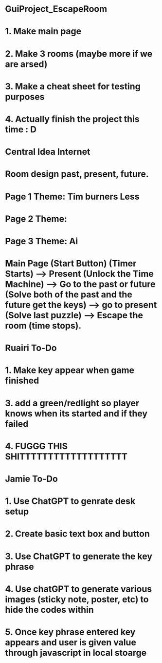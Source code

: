 # GuiProject_EscapeRoom
# 1. Make main page
# 2. Make 3 rooms (maybe more if we are arsed)
# 3. Make a cheat sheet for testing purposes
# 4. Actually finish the project this time : D
# Central Idea Internet
# Room design past, present, future.
# Page 1 Theme: Tim burners Less
# Page 2 Theme: 
# Page 3 Theme: Ai 
# Main Page (Start Button) (Timer Starts) --> Present (Unlock the Time Machine) --> Go to the past or future (Solve both of the past and the future get the keys) --> go to present (Solve last puzzle) --> Escape the room (time stops). 

# Ruairi To-Do
# 1. Make key appear when game finished

# 3. add a green/redlight so player knows when its started and if they failed
# 4. FUGGG THIS SHITTTTTTTTTTTTTTTTTTT

# Jamie To-Do
# 1. Use ChatGPT to genrate desk setup
# 2. Create basic text box and button
# 3. Use ChatGPT to generate the key phrase
# 4. Use chatGPT to generate various images (sticky note, poster, etc) to hide the codes within
# 5. Once key phrase entered key appears and user is given value through javascript in local stoarge